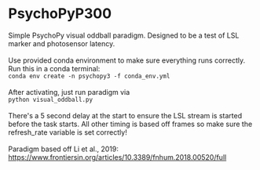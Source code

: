 # PsychoPyP300
Simple PsychoPy visual oddball paradigm. Designed to be a test of LSL marker and photosensor latency.
<br><br>
Use provided conda environment to make sure everything runs correctly. Run this in a conda terminal:<br>
```conda env create -n psychopy3 -f conda_env.yml```
<br><br>
After activating, just run paradigm via<br>
```python visual_oddball.py```
<br><br>
There's a 5 second delay at the start to ensure the LSL stream is started before the task starts. All other timing is based off frames so make sure the refresh_rate variable is set correctly!
<br><br>
Paradigm based off Li et al., 2019: <br>
https://www.frontiersin.org/articles/10.3389/fnhum.2018.00520/full
